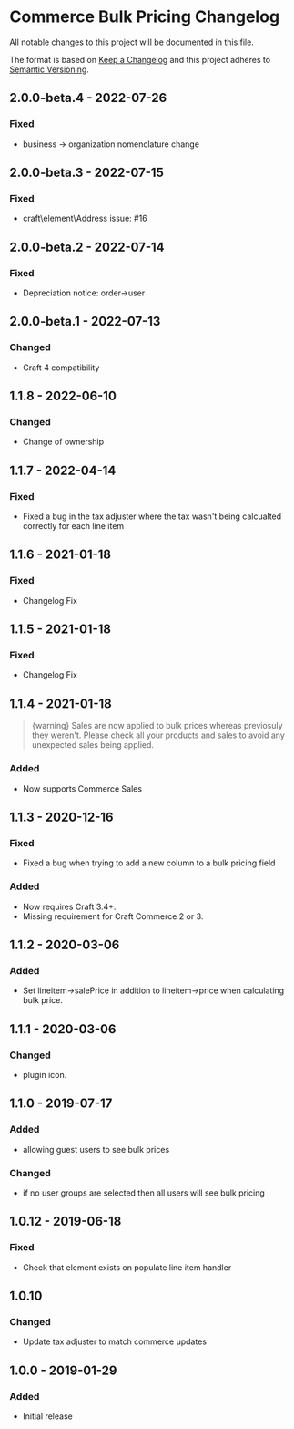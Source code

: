 # Commerce Bulk Pricing Changelog

All notable changes to this project will be documented in this file.

The format is based on [Keep a Changelog](http://keepachangelog.com/) and this project adheres to [Semantic Versioning](http://semver.org/).

## 2.0.0-beta.4 - 2022-07-26
### Fixed
- business -> organization nomenclature change

## 2.0.0-beta.3 - 2022-07-15
### Fixed
- craft\element\Address issue: #16

## 2.0.0-beta.2 - 2022-07-14
### Fixed
- Depreciation notice: order->user

## 2.0.0-beta.1 - 2022-07-13
### Changed
- Craft 4 compatibility

## 1.1.8 - 2022-06-10
### Changed
- Change of ownership

## 1.1.7 - 2022-04-14

### Fixed

-   Fixed a bug in the tax adjuster where the tax wasn't being calcualted correctly for each line item

## 1.1.6 - 2021-01-18

### Fixed

-   Changelog Fix

## 1.1.5 - 2021-01-18

### Fixed

-   Changelog Fix

## 1.1.4 - 2021-01-18

> {warning} Sales are now applied to bulk prices whereas previosuly they weren't. Please check all your products and sales to avoid any unexpected sales being applied.

### Added

-   Now supports Commerce Sales

## 1.1.3 - 2020-12-16

### Fixed

-   Fixed a bug when trying to add a new column to a bulk pricing field

### Added

-   Now requires Craft 3.4+.
-   Missing requirement for Craft Commerce 2 or 3.

## 1.1.2 - 2020-03-06

### Added

-   Set lineitem->salePrice in addition to lineitem->price when calculating bulk price.

## 1.1.1 - 2020-03-06

### Changed

-   plugin icon.

## 1.1.0 - 2019-07-17

### Added

-   allowing guest users to see bulk prices

### Changed

-   if no user groups are selected then all users will see bulk pricing

## 1.0.12 - 2019-06-18

### Fixed

-   Check that element exists on populate line item handler

## 1.0.10

### Changed

-   Update tax adjuster to match commerce updates

## 1.0.0 - 2019-01-29

### Added

-   Initial release
